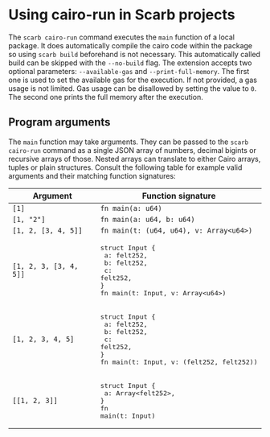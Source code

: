# Using cairo-run in Scarb projects

The `scarb cairo-run` command executes the `main` function of a local package.
It does automatically compile the cairo code within the package so using `scarb build` beforehand is not necessary.
This automatically called build can be skipped with the `--no-build` flag.
The extension accepts two optional parameters: `--available-gas` and `--print-full-memory`.
The first one is used to set the available gas for the execution.
If not provided, a gas usage is not limited.
Gas usage can be disallowed by setting the value to `0`.
The second one prints the full memory after the execution.

## Program arguments

The `main` function may take arguments. They can be passed to the `scarb cairo-run` command as a single JSON array of
numbers, decimal bigints or recursive arrays of those. Nested arrays can translate to either Cairo arrays, tuples or
plain structures. Consult the following table for example valid arguments and their matching function signatures:

| Argument               | Function signature                                                                                                              |
| ---------------------- | ------------------------------------------------------------------------------------------------------------------------------- |
| `[1]`                  | `fn main(a: u64)`                                                                                                               |
| `[1, "2"]`             | `fn main(a: u64, b: u64)`                                                                                                       |
| `[1, 2, [3, 4, 5]]`    | `fn main(t: (u64, u64), v: Array<u64>)`                                                                                         |
| `[1, 2, 3, [3, 4, 5]]` | <pre>struct Input {<br/> a: felt252,<br/> b: felt252,<br/> c: felt252,<br/>}<br/>fn main(t: Input, v: Array\<u64>)</pre>        |
| `[1, 2, 3, 4, 5]`      | <pre>struct Input {<br/> a: felt252,<br/> b: felt252,<br/> c: felt252,<br/>}<br/>fn main(t: Input, v: (felt252, felt252))</pre> |
| `[[1, 2, 3]]`          | <pre>struct Input {<br/> a: Array\<felt252>,<br/>}<br/>fn main(t: Input)</pre>                                                  |
